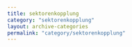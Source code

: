 ```yaml
---
title: sektorenkopplung
category: "sektorenkopplung"
layout: archive-categories
permalink: "category/sektorenkopplung"
---
```

